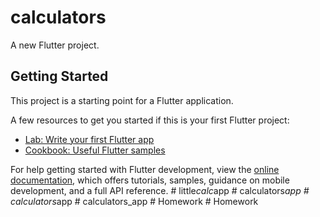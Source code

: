 # calculators

A new Flutter project.

## Getting Started

This project is a starting point for a Flutter application.

A few resources to get you started if this is your first Flutter project:

- [Lab: Write your first Flutter app](https://docs.flutter.dev/get-started/codelab)
- [Cookbook: Useful Flutter samples](https://docs.flutter.dev/cookbook)

For help getting started with Flutter development, view the
[online documentation](https://docs.flutter.dev/), which offers tutorials,
samples, guidance on mobile development, and a full API reference.
#   l i t t l e _ c a l c _ a p p  
 #   c a l c u l a t o r s _ a p p  
 #   c a l c u l a t o r s _ a p p  
 #   c a l c u l a t o r s _ a p p  
 #   H o m e w o r k  
 #   H o m e w o r k  
 